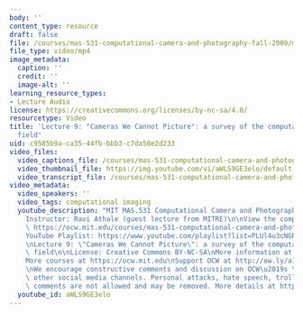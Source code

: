 ```yaml
---
body: ''
content_type: resource
draft: false
file: /courses/mas-531-computational-camera-and-photography-fall-2009/mitmas_531f09_lec09_2_360p_16_9.mp4
file_type: video/mp4
image_metadata:
  caption: ''
  credit: ''
  image-alt: ''
learning_resource_types:
- Lecture Audio
license: https://creativecommons.org/licenses/by-nc-sa/4.0/
resourcetype: Video
title: 'Lecture 9: "Cameras We Cannot Picture": a survey of the computational imaging
  field'
uid: c9585b9a-ca35-44fb-bbb3-c7da58e2d233
video_files:
  video_captions_file: /courses/mas-531-computational-camera-and-photography-fall-2009/1v8N7XBcTPR_I1kVB87J90r_CHq0s7I6m_transcript.webvtt
  video_thumbnail_file: https://img.youtube.com/vi/aWLS9GE3elo/default.jpg
  video_transcript_file: /courses/mas-531-computational-camera-and-photography-fall-2009/1v8N7XBcTPR_I1kVB87J90r_CHq0s7I6m_transcript.pdf
video_metadata:
  video_speakers: ''
  video_tags: computational imaging
  youtube_description: "MIT MAS.531 Computational Camera and Photography, Fall 2009\n\
    Instructor: Ravi Athale (guest lecture from MITRE)\n\nView the complete course:\
    \ https://ocw.mit.edu/courses/mas-531-computational-camera-and-photography-fall-2009/\n\
    YouTube Playlist: https://www.youtube.com/playlist?list=PLUl4u3cNGP61pwA6paIRZ30q1sjLE8b6c\n\
    \nLecture 9: \"Cameras We Cannot Picture\": a survey of the computational imaging\
    \ field\n\nLicense: Creative Commons BY-NC-SA\nMore information at https://ocw.mit.edu/terms\n\
    More courses at https://ocw.mit.edu\nSupport OCW at http://ow.ly/a1If50zVRlQ\n\
    \nWe encourage constructive comments and discussion on OCW\u2019s YouTube and\
    \ other social media channels. Personal attacks, hate speech, trolling, and inappropriate\
    \ comments are not allowed and may be removed. More details at https://ocw.mit.edu/comments."
  youtube_id: aWLS9GE3elo
---
```

